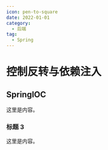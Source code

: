 ```yaml
---
icon: pen-to-square
date: 2022-01-01
category:
  - 后端
tag:
  - Spring
---
```


# 控制反转与依赖注入

## SpringIOC

这里是内容。

### 标题 3

这里是内容。
